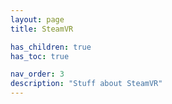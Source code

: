 ```yaml
---
layout: page
title: SteamVR

has_children: true
has_toc: true

nav_order: 3
description: "Stuff about SteamVR"
---
```

